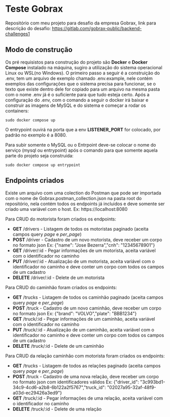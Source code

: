 # Teste Gobrax
Repositório com meu projeto para desafio da empresa Gobrax, link para descrição do desafio: https://gitlab.com/gobrax-public/backend-challenges1

## Modo de construção
Os pré requisistos para construção do projeto são __Docker__ e __Docker Compose__ instalado na máquina, sugiro a utilização do sistema operacional Linux ou WSL(no Windows). O primeiro passo a seguir é a construição do .env, tem um arquivo de exemplo chamado .env.example, nele contém exemplos das configurações que o sistema precisa para funcionar, se o texto que existe dentro dele for copiado para um arquivo na mesma pasta com o nome .env já é o suficiente para que tudo esteja certo.
Após a configuração do .env, com o comando a seguir o docker irá baixar e construir as imagens de MySQL e do sistema e começar a rodar os containers:


    sudo docker compose up

O entrypoint ouvirá na porta que a env **LISTENER_PORT** for colocado, por padrão no exemplo é a 8080.

Para subir somente o MySQL ou o Entrpoint deve-se colocar o nome do serviço (mysql ou entrypoint) após o comando para que somente aquela parte do projeto seja construida:

    sudo docker compose up entrypoint

## Endpoints criados
Existe um arquivo com uma colection do Postman que pode ser importada com o nome de Gobrax.postman_collection.json na pasta root do repositório, nela contém todos os endpoints já incluidos e deve somente ser criado uma variável com o host. Ex: https://localhost:8080

Para CRUD do motorista foram criados os endpoints:
- 	**GET** /drivers - Listagem de todos os motoristas paginado (aceita campos query _page_ e _per_page_)
-	**POST** /driver - Cadastro de um novo motorista, deve receber um corpo no formato json Ex: {"name": "Jose Bezerra","cnh": "12345678901"}
-	**GET** /driver/:id - Pegar informações de um motorista, aceita variável com o identificador no caminho
-	**PUT** /driver/:id - Atualização de um motorista, aceita variável com o identificador no caminho e deve conter um corpo com todos os campos de um cadastro
-	**DELETE** /driver/:id - Delete de um motorista

Para CRUD do caminhão foram criados os endpoints:
- 	**GET** /trucks - Listagem de todos os caminhão paginado (aceita campos query _page_ e _per_page_)
-	**POST** /truck - Cadastro de um novo caminhão, deve receber um corpo no formato json Ex: {"brand": "VOLVO","plate": "BBB1234"}
-	**GET** /truck/:id - Pegar informações de um caminhão, aceita variável com o identificador no caminho
-	**PUT** /truck/:id - Atualização de um caminhão, aceita variável com o identificador no caminho e deve conter um corpo com todos os campos de um cadastro
-	**DELETE** /truck/:id - Delete de um caminhão

Para CRUD da relação caminhão com motorista foram criados os endpoints:
- 	**GET** /trucks - Listagem de todos as relações paginado (aceita campos query _page_ e _per_page_)
-	**POST** /truck - Cadastro de uma nova relação, deve receber um corpo no formato json com identificadores válidos Ex: {"driver_id": "3c993bd1-34c9-4cd6-a2b8-6b122a2f5767","truck_id": "02027a95-32af-48f9-a03d-ec29426a3ed9"}
-	**GET** /truck/:id - Pegar informações de uma relação, aceita variável com o identificador no caminho
-	**DELETE** /truck/:id - Delete de uma relação